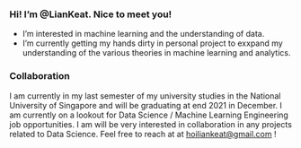 
### Hi! I’m @LianKeat. Nice to meet you!
- I’m interested in machine learning and the understanding of data.
- I’m currently getting my hands dirty in personal project to exxpand my understanding of the various theories in machine learning and analytics.

### Collaboration
I am currently in my last semester of my university studies in the National University of Singapore and will be graduating at end 2021 in December.
I am currently on a lookout for Data Science / Machine Learning Engineering job opportunities. I am will be very interested in collaboration in any 
projects related to Data Science. Feel free to reach at at hoiliankeat@gmail.com !

<!---
LianKeat/LianKeat is a ✨ special ✨ repository because its `README.md` (this file) appears on your GitHub profile.
You can click the Preview link to take a look at your changes.
--->
